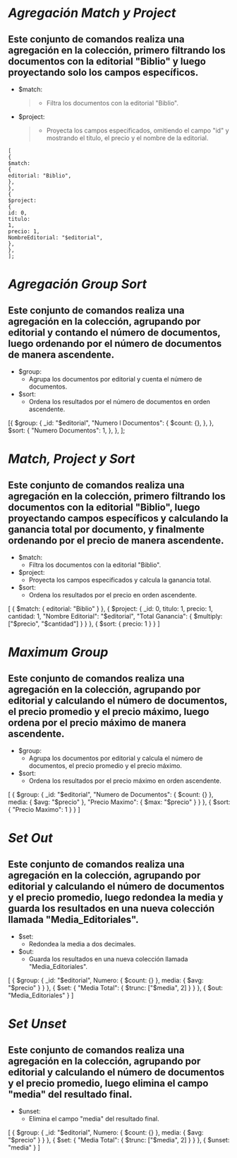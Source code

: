 # ***Agregación Match y Project***
## Este conjunto de comandos realiza una agregación en la colección, primero filtrando los documentos con la editorial "Biblio" y luego proyectando solo los campos específicos.
* $match:
    > * Filtra los documentos con la editorial "Biblio".
* $project:
   > * Proyecta los campos especificados, omitiendo el campo "id" y mostrando el título,  el precio y el nombre de la editorial.
``` mongosh
[
{
$match:
{
editorial: "Biblio",
},
},
{
$project:
{
id: 0, 
titulo:
1, 
precio: 1,
NombreEditorial: "$editorial",
},
},
];
```
# ***Agregación Group Sort***
## Este conjunto de comandos realiza una agregación en la colección, agrupando por editorial y contando el número de documentos, luego ordenando por el número de documentos de manera ascendente.
* $group:
    * Agrupa los documentos por editorial y cuenta el número de documentos.
* $sort:
    * Ordena los resultados por el número de documentos en orden ascendente.

[{
$group:
{
_id: "$editorial",
"Numero l
Documentos": {
$count: {},
},
},
$sort:
{
"Numero Documentos": 1,
},
},
];

# ***Match, Project y Sort***
## Este conjunto de comandos realiza una agregación en la colección, primero filtrando los documentos con la editorial "Biblio", luego proyectando campos específicos y calculando la ganancia total por documento, y finalmente ordenando por el precio de manera ascendente.
* $match:
    * Filtra los documentos con la editorial "Biblio".
* $project:
    * Proyecta los campos especificados y calcula la ganancia total.
* $sort:
    * Ordena los resultados por el precio en orden ascendente.

[
  {
    $match: {
      editorial: "Biblio"
    }
  },
  {
    $project: {
      _id: 0,
      titulo: 1,
      precio: 1,
      cantidad: 1,
      "Nombre Editorial": "$editorial",
      "Total Ganancia": {
        $multiply: ["$precio", "$cantidad"]
      }
    }
  },
  {
    $sort: {
      precio: 1
    }
  }
]

# ***Maximum Group***
## Este conjunto de comandos realiza una agregación en la colección, agrupando por editorial y calculando el número de documentos, el precio promedio y el precio máximo, luego ordena por el precio máximo de manera ascendente.
* $group:
    * Agrupa los documentos por editorial y calcula el número de documentos, el precio promedio y el precio máximo.
* $sort:
    * Ordena los resultados por el precio máximo en orden ascendente.

[
  {
    $group: {
      _id: "$editorial",
      "Numero de Documentos": {
        $count: {}
      },
      media: {
        $avg: "$precio"
      },
      "Precio Maximo": {
        $max: "$precio"
      }
    }
  },
  {
    $sort: {
      "Precio Maximo": 1
    }
  }
]

# ***Set Out***
## Este conjunto de comandos realiza una agregación en la colección, agrupando por editorial y calculando el número de documentos y el precio promedio, luego redondea la media y guarda los resultados en una nueva colección llamada "Media_Editoriales".
* $set:
    * Redondea la media a dos decimales.
* $out:
    * Guarda los resultados en una nueva colección llamada "Media_Editoriales".

[
  {
    $group: {
      _id: "$editorial",
      Numero: {
        $count: {}
      },
      media: {
        $avg: "$precio"
      }
    }
  },
  {
    $set: {
      "Media Total": {
        $trunc: ["$media", 2]
      }
    }
  },
  {
    $out: "Media_Editoriales"
  }
]

# ***Set Unset***
## Este conjunto de comandos realiza una agregación en la colección, agrupando por editorial y calculando el número de documentos y el precio promedio, luego elimina el campo "media" del resultado final.
* $unset:
    * Elimina el campo "media" del resultado final.

[
  {
    $group: {
      _id: "$editorial",
      Numero: {
        $count: {}
      },
      media: {
        $avg: "$precio"
      }
    }
  },
  {
    $set: {
      "Media Total": {
        $trunc: ["$media", 2]
      }
    }
  },
  {
    $unset: "media"
  }
]
